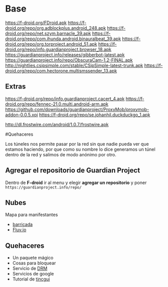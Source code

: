 # Base

https://f-droid.org/FDroid.apk
https://f-droid.org/repo/org.adblockplus.android_248.apk
https://f-droid.org/repo/net.szym.barnacle_39.apk
https://f-droid.org/repo/com.ihunda.android.binauralbeat_39.apk
https://f-droid.org/repo/org.torproject.android_51.apk
https://f-droid.org/repo/info.guardianproject.browser_18.apk
https://guardianproject.info/releases/gibberbot-latest.apk
https://guardianproject.info/repo/ObscuraCam-1.2-FINAL.apk
http://nightlies.csipsimple.com/stable/CSipSimple-latest-trunk.apk
https://f-droid.org/repo/com.hectorone.multismssender_13.apk

## Extras

https://f-droid.org/repo/info.guardianproject.cacert_4.apk
https://f-droid.org/repo/fennec-21.0.multi.android-arm.apk
https://github.com/downloads/guardianproject/ProxyMob/proxymob-addon-0.0.5.xpi
https://f-droid.org/repo/se.johanhil.duckduckgo_1.apk

http://dl.frostwire.com/android/1.0.7/frostwire.apk

#Quehaceres

Los túneles nos permite pasar por la red sin que nadie pueda ver que estamos haciendo, por que como su nombre lo 
dice generamos un túnel dentro de la red y salimos de modo anónimo por otro.

## Agregar el repositorio de **Guardian Project**

Dentro de **F-droid** ir al menu y elegir **agregar un repositorio** y poner `https://guardianproject.info/repo/`

## Nubes

Mapa para manifestantes

* [barricada](http://barricada.esfriki.com/)
* [Fluv.io](http://fluv.io/)

## Quehaceres

* Un paquete mágico
* Cosas para bloquear
 * Servicio de [DRM](http://www.defectivebydesign.org/)
 * Servicios de google
* Tutorial de [tincgui](http://tinc-vpn.org/)
